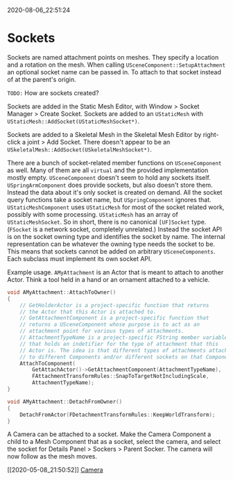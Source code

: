 2020-08-06_22:51:24

# Sockets

Sockets are named attachment points on meshes.
They specify a location and a rotation on the mesh.
When calling `USceneComponent::SetupAttachment` an optional socket name can be passed in.
To attach to that socket instead of at the parent's origin.

`TODO:` How are sockets created?

Sockets are added in the Static Mesh Editor, with Window > Socket Manager > Create Socket.
Sockets are added to an `UStaticMesh` with `UStaticMesh::AddSocket(UStaticMeshSocket*)`.

Sockets are added to a Skeletal Mesh in the Skeletal Mesh Editor by right-click a joint > Add Socket.
There doesn't appear to be an `USkeletalMesh::AddSocket(USkeletalMeshSocket*)`.

There are a bunch of socket-related member functions on `USceneComponent` as well.
Many of them are all `virtual` and the provided implementation mostly empty.
`USceneComponent` doesn't seem to hold any sockets itself.
`USpringArmComponent` does provide sockets, but also doesn't store them.
Instead the data about it's only socket is created on demand.
All the socket query functions take a socket name, but `USpringComponent` ignores that.
`UStaticMeshComponent` uses `UStaticMesh` for most of the socket related work, possibly with some processing.
`UStaticMesh` has an array of `UStaticMeshSocket`.
So in short, there is no canonical `[UF]Socket` type. (`FSocket` is a network socket, completely unrelated.)
Instead the socket API is on the socket owning type and identifies the socket by name.
The internal representation can be whatever the owning type needs the socket to be.
This means that sockets cannot be added on arbitrary `USceneComponents`.
Each subclass must implement its own socket API.


Example usage. `AMyAttachment` is an Actor that is meant to attach to another Actor.
Think a tool held in a hand or an ornament attached to a vehicle.
```c++
void AMyAttachment::AttachToOwner()
{
    // GetHolderActor is a project-specific function that returns
    // the Actor that this Actor is attached to.
    // GetAttachmentComponent is a project-specific function that
    // returns a USceneComponent whose purpose is to act as an
    // attachment point for various types of attachments.
    // AttachmentTypeName is a project-specific FString member variable
    // that holds an indetifier for the type of attachment that this
    // Actor is. The idea is that different types of attachments attach
    // to different Components and/or different sockets on that Component.
    AttachToComponent(
        GetAttachActor()->GetAttachmentComponent(AttachmentTypeName),
        FAttachmentTransformRules::SnapToTargetNotIncludingScale,
        AttachmentTypeName);
}

void AMyAttachment::DetachFromOwner()
{
    DetachFromActor(FDetachmentTransformRules::KeepWorldTransform);
}
```

A Camera can be attached to a socket.
Make the Camera Component a child to a Mesh Component that as a socket, select the camera, and select the socket for Details Panel > Sockers > Parent Socker.
The camera will now follow as the mesh moves.

[[2020-05-08_21:50:52]] [Camera](./Camera.md)  